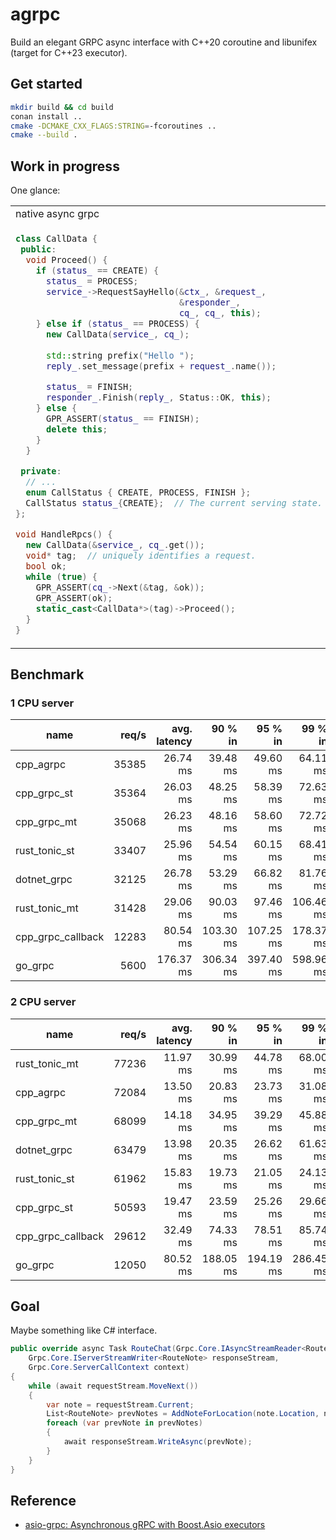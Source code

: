 # agrpc

Build an elegant GRPC async interface with C++20 coroutine and libunifex (target for C++23 executor).

## Get started
```bash
mkdir build && cd build
conan install ..
cmake -DCMAKE_CXX_FLAGS:STRING=-fcoroutines ..
cmake --build .
```

## Work in progress
One glance:
<table>
<tr>
<td> native async grpc </td> <td> agrpc </td>
</tr>
<tr>
<td>

```c++
class CallData {
 public:
  void Proceed() {
    if (status_ == CREATE) {
      status_ = PROCESS;
      service_->RequestSayHello(&ctx_, &request_,
                                &responder_,
                                cq_, cq_, this);
    } else if (status_ == PROCESS) {
      new CallData(service_, cq_);
  
      std::string prefix("Hello ");
      reply_.set_message(prefix + request_.name());

      status_ = FINISH;
      responder_.Finish(reply_, Status::OK, this);
    } else {
      GPR_ASSERT(status_ == FINISH);
      delete this;
    }
  }

 private:
  // ...
  enum CallStatus { CREATE, PROCESS, FINISH };
  CallStatus status_{CREATE};  // The current serving state.
};

void HandleRpcs() {
  new CallData(&service_, cq_.get());
  void* tag;  // uniquely identifies a request.
  bool ok;
  while (true) {
    GPR_ASSERT(cq_->Next(&tag, &ok));
    GPR_ASSERT(ok);
    static_cast<CallData*>(tag)->Proceed();
  }
}
```

</td>
<td>
    
```c++
while (true) {
  grpc::ServerContext server_context;
  helloworld::HelloRequest request;
  grpc::ServerAsyncResponseWriter<helloworld::HelloReply> writer{
      &server_context};
  bool request_ok = co_await agrpc::AsyncRequest(
      grpc_context.get_scheduler(),
      &helloworld::Greeter::AsyncService::RequestSayHello,
      service, server_context, request, writer);
  if (!request_ok)
    co_return;
  helloworld::HelloReply response;
  response.set_message("Hello " + request.name());
  co_await agrpc::AsyncFinish(grpc_context.get_scheduler(), writer,
                              response, grpc::Status::OK);
}
```
</td>
</tr>
</table>

## Benchmark

### 1 CPU server

| name                        |   req/s |   avg. latency |        90 % in |        95 % in |        99 % in | avg. cpu |   avg. memory |
|-----------------------------|--------:|---------------:|---------------:|---------------:|---------------:|---------:|--------------:|
| cpp_agrpc                   |   35385 |       26.74 ms |       39.48 ms |       49.60 ms |       64.11 ms |   92.43% |     28.78 MiB |
| cpp_grpc_st                 |   35364 |       26.03 ms |       48.25 ms |       58.39 ms |       72.63 ms |   80.95% |     21.57 MiB |
| cpp_grpc_mt                 |   35068 |       26.23 ms |       48.16 ms |       58.60 ms |       72.72 ms |   80.29% |     18.05 MiB |
| rust_tonic_st               |   33407 |       25.96 ms |       54.54 ms |       60.15 ms |       68.41 ms |   66.22% |     15.34 MiB |
| dotnet_grpc                 |   32125 |       26.78 ms |       53.29 ms |       66.82 ms |       81.76 ms |    95.1% |     94.31 MiB |
| rust_tonic_mt               |   31428 |       29.06 ms |       90.03 ms |       97.46 ms |      106.46 ms |   69.87% |     13.52 MiB |
| cpp_grpc_callback           |   12283 |       80.54 ms |      103.30 ms |      107.25 ms |      178.37 ms |  100.27% |    406.88 MiB |
| go_grpc                     |    5600 |      176.37 ms |      306.34 ms |      397.40 ms |      598.96 ms |  100.41% |     44.02 MiB |

### 2 CPU server

| name                        |   req/s |   avg. latency |        90 % in |        95 % in |        99 % in | avg. cpu |   avg. memory |
|-----------------------------|--------:|---------------:|---------------:|---------------:|---------------:|---------:|--------------:|
| rust_tonic_mt               |   77236 |       11.97 ms |       30.99 ms |       44.78 ms |       68.00 ms |  191.33% |     17.42 MiB |
| cpp_agrpc                   |   72084 |       13.50 ms |       20.83 ms |       23.73 ms |       31.08 ms |  202.99% |      86.8 MiB |
| cpp_grpc_mt                 |   68099 |       14.18 ms |       34.95 ms |       39.29 ms |       45.88 ms |  203.08% |     61.64 MiB |
| dotnet_grpc                 |   63479 |       13.98 ms |       20.35 ms |       26.62 ms |       61.63 ms |  201.58% |    175.97 MiB |
| rust_tonic_st               |   61962 |       15.83 ms |       19.73 ms |       21.05 ms |       24.13 ms |  102.46% |     16.32 MiB |
| cpp_grpc_st                 |   50593 |       19.47 ms |       23.59 ms |       25.26 ms |       29.66 ms |  102.15% |     19.53 MiB |
| cpp_grpc_callback           |   29612 |       32.49 ms |       74.33 ms |       78.51 ms |       85.74 ms |  202.37% |    444.44 MiB |
| go_grpc                     |   12050 |       80.52 ms |      188.05 ms |      194.19 ms |      286.45 ms |  200.78% |     45.11 MiB |


## Goal
Maybe something like C# interface.
```c#
public override async Task RouteChat(Grpc.Core.IAsyncStreamReader<RouteNote> requestStream,
    Grpc.Core.IServerStreamWriter<RouteNote> responseStream,
    Grpc.Core.ServerCallContext context)
{
    while (await requestStream.MoveNext())
    {
        var note = requestStream.Current;
        List<RouteNote> prevNotes = AddNoteForLocation(note.Location, note);
        foreach (var prevNote in prevNotes)
        {
            await responseStream.WriteAsync(prevNote);
        }
    }
}
```

## Reference
- [asio-grpc: Asynchronous gRPC with Boost.Asio executors](https://github.com/Tradias/asio-grpc)
